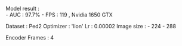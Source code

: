 Model result :  
    - AUC : 97.7%
    - FPS :  119 , Nvidia 1650 GTX

Dataset : Ped2
Optimizer : 'lion'
Lr : 0.00002
Image size :
     - 224
     - 288

Encoder Frames : 4    


